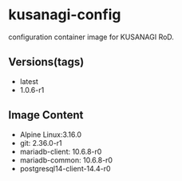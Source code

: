 # kusanagi-config

configuration container image for KUSANAGI RoD.

## Versions(tags)
- latest
- 1.0.6-r1

## Image Content
- Alpine Linux:3.16.0
- git: 2.36.0-r1
- mariadb-client: 10.6.8-r0
- mariadb-common: 10.6.8-r0
- postgresql14-client-14.4-r0

